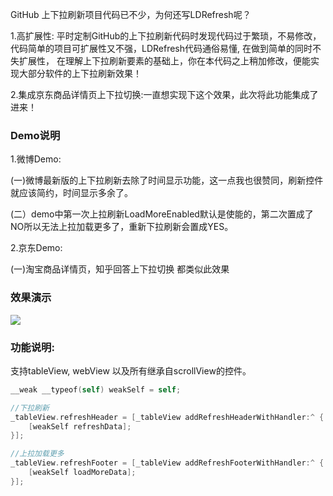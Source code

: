 

GitHub 上下拉刷新项目代码已不少，为何还写LDRefresh呢？

1.高扩展性: 平时定制GitHub的上下拉刷新代码时发现代码过于繁琐，不易修改，代码简单的项目可扩展性又不强，LDRefresh代码通俗易懂, 在做到简单的同时不失扩展性， 在理解上下拉刷新要素的基础上，你在本代码之上稍加修改，便能实现大部分软件的上下拉刷新效果！

2.集成京东商品详情页上下拉切换:一直想实现下这个效果，此次将此功能集成了进来！

### Demo说明

1.微博Demo:

(一)微博最新版的上下拉刷新去除了时间显示功能，这一点我也很赞同，刷新控件就应该简约，时间显示多余了。

(二）demo中第一次上拉刷新LoadMoreEnabled默认是使能的，第二次置成了NO所以无法上拉加载更多了，重新下拉刷新会置成YES。

2.京东Demo:

 (一)淘宝商品详情页，知乎回答上下拉切换 都类似此效果

### 效果演示

![](https://github.com/sntd/LDRefresh/raw/master/Picture/LDRefresh.gif)



### 功能说明:

支持tableView, webView 以及所有继承自scrollView的控件。

``` objective-c
__weak __typeof(self) weakSelf = self;

//下拉刷新
_tableView.refreshHeader = [_tableView addRefreshHeaderWithHandler:^ {
    [weakSelf refreshData];
}];

//上拉加载更多
_tableView.refreshFooter = [_tableView addRefreshFooterWithHandler:^ {
    [weakSelf loadMoreData];
}];
```